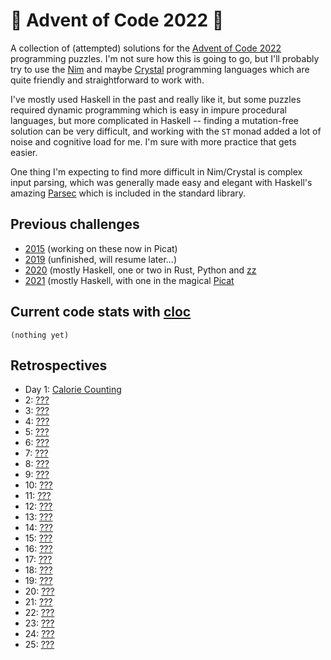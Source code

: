 # 🎄 Advent of Code 2022 🎄

A collection of (attempted) solutions for the [Advent of Code 2022](https://adventofcode.com/2022/) programming puzzles. I'm not sure how this is going to go, but I'll probably try to use the [Nim](https://nim-lang.org) and maybe [Crystal](https://crystal-lang.org) programming languages which are quite friendly and straightforward to work with.

I've mostly used Haskell in the past and really like it, but some puzzles required dynamic programming which is easy in impure procedural languages, but more complicated in Haskell -- finding a mutation-free solution can be very difficult, and working with the `ST` monad added a lot of noise and cognitive load for me. I'm sure with more practice that gets easier.

One thing I'm expecting to find more difficult in Nim/Crystal is complex input parsing, which was generally made easy and elegant with Haskell's amazing [Parsec](https://wiki.haskell.org/Parsec) which is included in the standard library.

## Previous challenges

* [2015](https://github.com/DestyNova/advent_of_code_2015) (working on these now in Picat)
* [2019](https://github.com/destynova/advent_of_code_2019) (unfinished, will resume later...)
* [2020](https://github.com/destynova/advent_of_code_2020) (mostly Haskell, one or two in Rust, Python and [zz](https://github.com/zetzit/zz)
* [2021](https://github.com/destynova/advent_of_code_2021) (mostly Haskell, with one in the magical [Picat](http://www.picat-lang.org)

## Current code stats with [cloc](https://github.com/AlDanial/cloc)

```
(nothing yet)
```

## Retrospectives

* Day 1: [Calorie Counting](https://github.com/DestyNova/advent_of_code_2022/blob/main/1/README.md)
*  2: [???](https://github.com/DestyNova/advent_of_code_2022/blob/main/2/README.md)
*  3: [???](https://github.com/DestyNova/advent_of_code_2022/blob/main/3/README.md)
*  4: [???](https://github.com/DestyNova/advent_of_code_2022/blob/main/4/README.md)
*  5: [???](https://github.com/DestyNova/advent_of_code_2022/blob/main/5/README.md)
*  6: [???](https://github.com/DestyNova/advent_of_code_2022/blob/main/6/README.md)
*  7: [???](https://github.com/DestyNova/advent_of_code_2022/blob/main/7/README.md)
*  8: [???](https://github.com/DestyNova/advent_of_code_2022/blob/main/8/README.md)
*  9: [???](https://github.com/DestyNova/advent_of_code_2022/blob/main/9/README.md)
*  10: [???](https://github.com/DestyNova/advent_of_code_2022/blob/main/10/README.md)
*  11: [???](https://github.com/DestyNova/advent_of_code_2022/blob/main/11/README.md)
*  12: [???](https://github.com/DestyNova/advent_of_code_2022/blob/main/12/README.md)
*  13: [???](https://github.com/DestyNova/advent_of_code_2022/blob/main/13/README.md)
*  14: [???](https://github.com/DestyNova/advent_of_code_2022/blob/main/14/README.md)
*  15: [???](https://github.com/DestyNova/advent_of_code_2022/blob/main/15/README.md)
*  16: [???](https://github.com/DestyNova/advent_of_code_2022/blob/main/16/README.md)
*  17: [???](https://github.com/DestyNova/advent_of_code_2022/blob/main/17/README.md)
*  18: [???](https://github.com/DestyNova/advent_of_code_2022/blob/main/18/README.md)
*  19: [???](https://github.com/DestyNova/advent_of_code_2022/blob/main/19/README.md)
*  20: [???](https://github.com/DestyNova/advent_of_code_2022/blob/main/20/README.md)
*  21: [???](https://github.com/DestyNova/advent_of_code_2022/blob/main/21/README.md)
*  22: [???](https://github.com/DestyNova/advent_of_code_2022/blob/main/22/README.md)
*  23: [???](https://github.com/DestyNova/advent_of_code_2022/blob/main/23/README.md)
*  24: [???](https://github.com/DestyNova/advent_of_code_2022/blob/main/24/README.md)
*  25: [???](https://github.com/DestyNova/advent_of_code_2022/blob/main/25/README.md)
